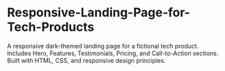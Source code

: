 # Responsive-Landing-Page-for-Tech-Products
A responsive dark-themed landing page for a fictional tech product.   Includes Hero, Features, Testimonials, Pricing, and Call-to-Action sections.   Built with HTML, CSS, and responsive design principles.
